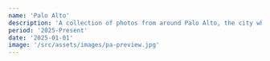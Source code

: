 ```yaml
---
name: 'Palo Alto'
description: 'A collection of photos from around Palo Alto, the city where I was born and raised.'
period: '2025-Present'
date: '2025-01-01'
image: '/src/assets/images/pa-preview.jpg'
---
```

